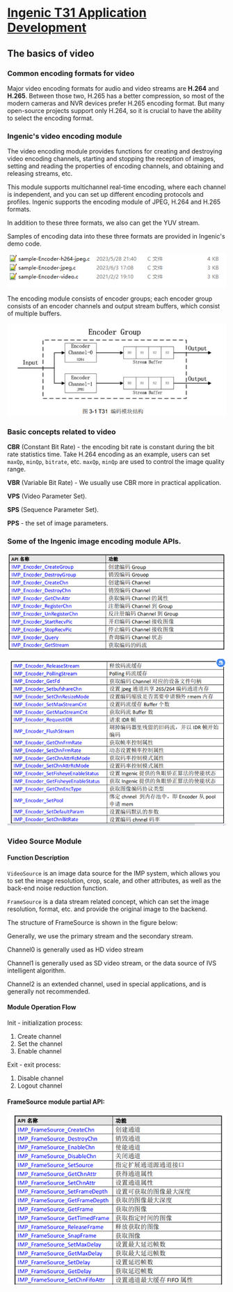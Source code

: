 # [Ingenic T31 Application Development][toc]

The basics of video
-------------------

### Common encoding formats for video

Major video encoding formats for audio and video streams are __H.264__ and __H.265__.
Between those two, H.265 has a better compression, so most of the modern cameras and NVR 
devices prefer H.265 encoding format. But many open-source projects support only H.264, 
so it is crucial to have the ability to select the encoding format.

### Ingenic's video encoding module

The video encoding module provides functions for creating and destroying video encoding
channels, starting and stopping the reception of images, setting and reading the properties
of encoding channels, and obtaining and releasing streams, etc. 

This module supports multichannel real-time encoding, where each channel is independent, 
and you can set up different encoding protocols and profiles. Ingenic supports the encoding
module of JPEG, H.264 and H.265 formats.

In addition to these three formats, we also can get the YUV stream.

Samples of encoding data into these three formats are provided in Ingenic's demo code.

![](pix/net-img-3faa21484cff414aca5f192127df53c2-20230919120230-bvm1yax.png)

The encoding module consists of encoder groups; each encoder group consists of an encoder channels
and output stream buffers, which consist of multiple buffers.

![](pix/net-img-64e2baae8160b42df88fd36ad78d65c2-20230919120230-o1em2m7.png)


### Basic concepts related to video

__CBR__ (Constant Bit Rate) - the encoding bit rate is constant during the bit rate statistics time.
Take H.264 encoding as an example, users can set `maxQp`, `minQp`, `bitrate`, etc.
`maxQp`, `minQp` are used to control the image quality range.

__VBR__ (Variable Bit Rate) - We usually use CBR more in practical application.

__VPS__ (Video Parameter Set).

__SPS__ (Sequence Parameter Set).

__PPS__ - the set of image parameters.


### Some of the Ingenic image encoding module APIs.

![](pix/net-img-991c40cd229dfa520bb7a10db7ce5354-20230919120230-0olvaga.png)

![](pix/net-img-e8cca30733b0f8b60291067690f916b7-20230919120230-vz1j9qa.png)


### Video Source Module

#### Function Description

`VideoSource` is an image data source for the IMP system, which allows you to set the image resolution, 
crop, scale, and other attributes, as well as the back-end noise reduction function.

`FrameSource` is a data stream related concept, which can set the image resolution, format, etc. and
provide the original image to the backend.

The structure of FrameSource is shown in the figure below:

Generally, we use the primary stream and the secondary stream.

Channel0 is generally used as HD video stream

Channel1 is generally used as SD video stream, or the data source of IVS intelligent algorithm.

Channel2 is an extended channel, used in special applications, and is generally not recommended.


#### Module Operation Flow

Init - initialization process:

1. Create channel
2. Set the channel
3. Enable channel

Exit - exit process:

1. Disable channel
2. Logout channel


#### FrameSource module partial API:

![](pix/net-img-57228b918a5375fe77b925829b74150d-20230919120231-0fu6ih4.png)

[toc]: index.md

